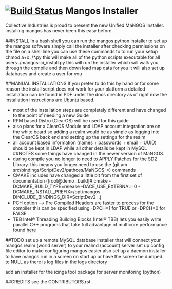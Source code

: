 [![Build Status](https://travis-ci.org/CollectiveIndustries/Mangos_Installer.svg?branch=master)](https://travis-ci.org/CollectiveIndustries/Mangos_Installer)
Mangos Installer 
================

Collective Industries is proud to present the new Unified MaNGOS Installer.
installing mangos has never been this easy before.

##INSTALL
In a bash shell you can run the mangos python installer to set up the mangos software 
simply call the installer after checking permissions on the file
on a shell line you can use these commands to to run your setup
chmod a+x ./*.py
this will make all of the python scripts executable for all users
./mangos-ci_install.py
this will run the installer which will walk you through the compile and then down load map data for you
it will also set up databases and create a user for you

##MANUAL INSTALLATIONS
If you prefer to do this by hand or for some reason the install script does not work for your platform a detailed installation can be found in PDF under the docs directory
as of right now the installation instructions are Ubuntu based.
+ most of the installation steps are completely different and have changed to the point of needing a new Guide 
+ RPM based Distro (ClearOS) will be used for this guide 
+ also plans for a ClearOS Module and LDAP account integration are on the white board so adding a realm would be as simple as logging into the ClearOS back end and setting up the settings for the realm
+ all account based information (names + passwords + email + UUID) should be kept in LDAP while all other details be kept in MySQL 
##NOTES
some things have changed in the newer version of MaNGOS.
+ during compile you no longer to need to APPLY Patches for the SD2 Library. this means you longer need to use the (git am src/bindings/ScriptDev2/pathces/MaNGOS-*) commands
+ CMAKE includes have changed a little bit from the first set of documentation ([root@demo _build]# cmake -DCMAKE_BUILD_TYPE=release -DACE_USE_EXTERNAL=0 -DCMAKE_INSTALL_PREFIX=/opt/mangos -DINCLUDE_BINDINGS_DIR=ScriptDev2 ..)
+ PCH  option --> Pre Compiled Headers are faster to process for the compiler this can be specified using -DPCH=1 for TRUE or -DPCH=0 for FALSE
+ TBB Intel® Threading Building Blocks (Intel® TBB) lets you easily write parallel C++ programs that take full advantage of multicore performance found [here](https://www.threadingbuildingblocks.org/ "TBB Home Page")

##TODO
set up a remote MySQL database installer that will connect your mangos realm (world server) to your realmd (account) server
set up config file editor to make configuring mangos easier
also set up a daemon installer to have mangos run in a screen on start up or have the screen be dumped to NULL as there is log files in the logs directory

add an installer for the icinga tool package for server monitoring (python)

##CREDITS
see the CONTRIBUTORS.rst

